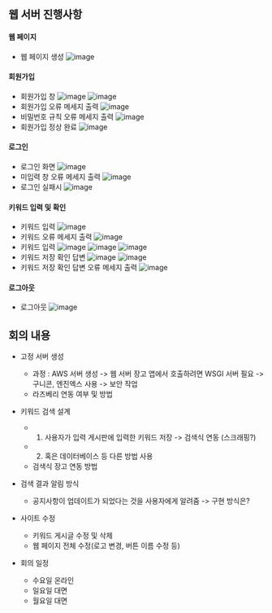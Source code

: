 ## 웹 서버 진행사항
#### 웹 페이지
- 웹 페이지 생성
![image](https://user-images.githubusercontent.com/65763622/198874033-5c6a807f-fd83-4f1f-8db2-ba6345643ae2.png)
#### 회원가입
- 회원가입 창
![image](https://user-images.githubusercontent.com/65763622/198874097-c95d54b6-5edd-4a7b-8209-7dda4444ac42.png)
![image](https://user-images.githubusercontent.com/65763622/198874117-34ab852c-5ecc-481f-a4cf-d88346e20234.png)
- 회원가입 오류 메세지 출력
![image](https://user-images.githubusercontent.com/65763622/198874159-457cbebd-64f1-48c4-b5c1-bc6300bba8b8.png)
- 비밀번호 규칙 오류 메세지 출력
![image](https://user-images.githubusercontent.com/65763622/198874201-4b231514-3913-403d-88ae-f70306d78d98.png)
- 회원가입 정상 완료
![image](https://user-images.githubusercontent.com/65763622/198874226-caf95653-74a2-432a-b00f-e1014418caf4.png)
#### 로그인
- 로그인 화면
![image](https://user-images.githubusercontent.com/65763622/198874567-0e5686ac-9a84-4672-ae1a-40524ed72b4a.png)
- 미입력 창 오류 메세지 출력
![image](https://user-images.githubusercontent.com/65763622/198874584-d493a7a5-4701-40e0-8493-d5ce4afcb1ac.png)
- 로그인 실패시
![image](https://user-images.githubusercontent.com/65763622/198874602-6c0314f3-30bc-4485-89c1-bcfdef8360ba.png)

#### 키워드 입력 및 확인
- 키워드 입력
![image](https://user-images.githubusercontent.com/65763622/198874359-0af7b73d-b14a-4cb6-8f04-9c98b332efc9.png)
- 키워드 오류 메세지 출력
![image](https://user-images.githubusercontent.com/65763622/198874387-a2cdbe34-8729-4342-b395-7b58dabfcb57.png)
- 키워드 입력
![image](https://user-images.githubusercontent.com/65763622/198874416-35cc20d2-dbfb-422b-8e06-4e916956d71e.png)
![image](https://user-images.githubusercontent.com/65763622/198874427-8af02b85-59e1-4127-82e6-51eb17fcfb55.png)
![image](https://user-images.githubusercontent.com/65763622/198874438-152c7a09-ad8f-4e1d-8af4-0817b731353d.png)
- 키워드 저장 확인 답변
![image](https://user-images.githubusercontent.com/65763622/198874450-b990253b-6ab9-49ef-a967-f6c25ae1d38d.png)
![image](https://user-images.githubusercontent.com/65763622/198874491-155c0178-37f0-4c47-8d82-1d574b05f46c.png)
- 키워드 저장 확인 답변 오류 메세지 출력
![image](https://user-images.githubusercontent.com/65763622/198874467-f0b406cc-36a6-4f1e-bb92-99a8139ea5ab.png)
#### 로그아웃
- 로그아웃
![image](https://user-images.githubusercontent.com/65763622/198874507-471594cf-8bcf-4961-a165-527c306cc4ce.png)


## 회의 내용
- 고정 서버 생성
  - 과정 : AWS 서버 생성 -> 웹 서버 장고 앱에서 호출하려면 WSGI 서버 필요 -> 구니콘, 엔진엑스 사용 -> 보안 작업
  - 라즈베리 연동 여부 및 방법
- 키워드 검색 설계
  - 1. 사용자가 입력 게시판에 입력한 키워드 저장 -> 검색식 연동 (스크래핑?)
  - 2. 혹은 데이터베이스 등 다른 방법 사용
  - 검색식 장고 연동 방법
- 검색 결과 알림 방식
  - 공지사항이 업데이트가 되었다는 것을 사용자에게 알려줌 -> 구현 방식은?
- 사이트 수정
  - 키워드 게시글 수정 및 삭제
  - 웹 페이지 전체 수정(로고 변경, 버튼 이름 수정 등)

- 회의 일정
  - 수요일 온라인
  - 일요일 대면
  - 월요일 대면
